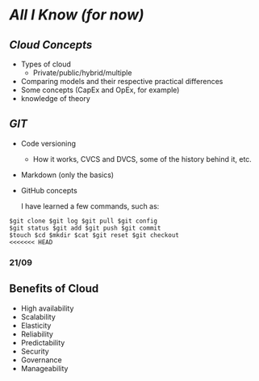 # _All I Know_ _(for now)_

## *Cloud Concepts*
- Types of cloud
  - Private/public/hybrid/multiple
- Comparing models and their respective practical differences
- Some concepts (CapEx and OpEx, for example)
- knowledge of theory

##  *GIT*
- Code versioning
  - How it works, CVCS and DVCS, some of the history behind it, etc.
- Markdown (only the basics)
- GitHub concepts

  I have learned a few commands, such as:
```
$git clone $git log $git pull $git config
$git status $git add $git push $git commit
$touch $cd $mkdir $cat $git reset $git checkout
<<<<<<< HEAD
```
### 21/09
## Benefits of Cloud
- High availability
- Scalability
- Elasticity
- Reliability
- Predictability
- Security
- Governance
- Manageability
